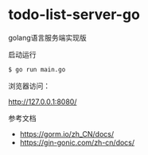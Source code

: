 # todo-list-server-go

golang语言服务端实现版

启动运行

```bash
$ go run main.go
```

浏览器访问：

http://127.0.0.1:8080/


参考文档
- https://gorm.io/zh_CN/docs/
- https://gin-gonic.com/zh-cn/docs/


